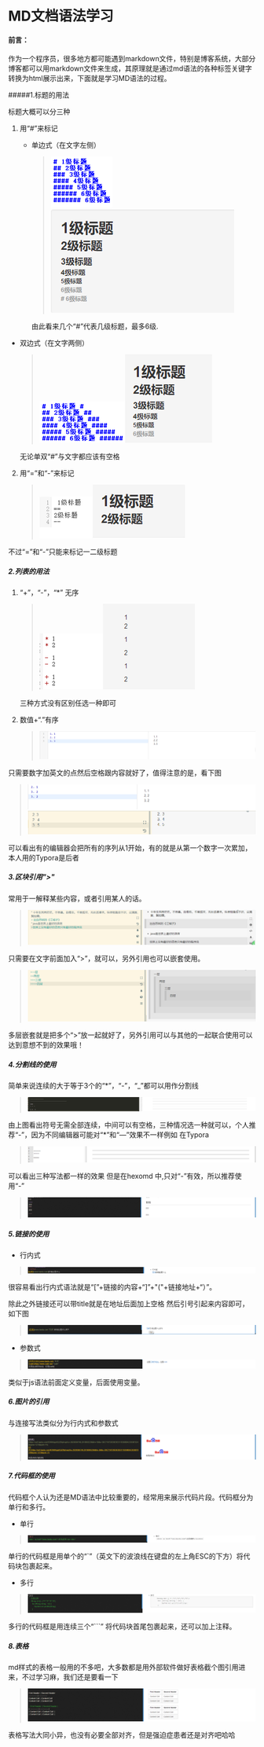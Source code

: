 # MD文档语法学习

#### 前言：

​	作为一个程序员，很多地方都可能遇到markdown文件，特别是博客系统，大部分博客都可以用markdown文件来生成，其原理就是通过md语法的各种标签关键字转换为html展示出来，下面就是学习MD语法的过程。
<!-- more -->
#####1.标题的用法

标题大概可以分三种

1. 用“#”来标记

   + 单边式（在文字左侧）

     >![p](https://raw.githubusercontent.com/onlyamonkey/newblog/master/source/_posts/md-images/1.png)![](https://raw.githubusercontent.com/onlyamonkey/newblog/master/source/_posts/md-images/1-1.png)	

     由此看来几个“#”代表几级标题，最多6级.

 + 双边式（在文字两侧）

     >![](https://raw.githubusercontent.com/onlyamonkey/newblog/master/source/_posts/md-images/2.png)![](https://raw.githubusercontent.com/onlyamonkey/newblog/master/source/_posts/md-images/2-2.png)

     无论单双“#”与文字都应该有空格

2. 用“=”和“-”来标记

   > ![](https://raw.githubusercontent.com/onlyamonkey/newblog/master/source/_posts/md-images/3.png)![](https://raw.githubusercontent.com/onlyamonkey/newblog/master/source/_posts/md-images/3-3.png)

不过“=”和“-”只能来标记一二级标题

##### 2.列表的用法

1. “+”，“-”，“*” 无序

   > ![](https://raw.githubusercontent.com/onlyamonkey/newblog/master/source/_posts/md-images/4.png)![](https://raw.githubusercontent.com/onlyamonkey/newblog/master/source/_posts/md-images/4-4.png)

   三种方式没有区别任选一种即可

2. 数值+“.”有序

   > ![](https://raw.githubusercontent.com/onlyamonkey/newblog/master/source/_posts/md-images/5.png)

只需要数字加英文的点然后空格跟内容就好了，值得注意的是，看下图



> ![](https://raw.githubusercontent.com/onlyamonkey/newblog/master/source/_posts/md-images/6.png)![](https://raw.githubusercontent.com/onlyamonkey/newblog/master/source/_posts/md-images/7.png)

可以看出有的编辑器会把所有的序列从1开始，有的就是从第一个数字一次累加，本人用的Typora是后者

##### 3.区块引用">"

常用于一解释某些内容，或者引用某人的话。

> ![](https://raw.githubusercontent.com/onlyamonkey/newblog/master/source/_posts/md-images/8.png)

只需要在文字前面加入“>”，就可以，另外引用也可以嵌套使用。

> ![](https://raw.githubusercontent.com/onlyamonkey/newblog/master/source/_posts/md-images/9.png)

多层嵌套就是把多个“>”放一起就好了，另外引用可以与其他的一起联合使用可以达到意想不到的效果哦！

##### 4.分割线的使用

简单来说连续的大于等于3个的“*”，“-”，“_”都可以用作分割线
>![](https://raw.githubusercontent.com/onlyamonkey/newblog/master/source/_posts/md-images/10.png)

由上图看出符号无需全部连续，中间可以有空格，三种情况选一种就可以，个人推荐“-”，因为不同编辑器可能对“*”和“—”效果不一样例如
在Typora
>![](https://raw.githubusercontent.com/onlyamonkey/newblog/master/source/_posts/md-images/11.png)

可以看出三种写法都一样的效果
但是在hexomd 中,只对“-”有效，所以推荐使用“-”

>![](https://raw.githubusercontent.com/onlyamonkey/newblog/master/source/_posts/md-images/12.png)

##### 5.链接的使用
 *  行内式
>![](https://raw.githubusercontent.com/onlyamonkey/newblog/master/source/_posts/md-images/13.png)

很容易看出行内式语法就是“[”+链接的内容+“]”+"("+链接地址+“）”。

除此之外链接还可以带title就是在地址后面加上空格 然后引号引起来内容即可，如下图
>![](https://raw.githubusercontent.com/onlyamonkey/newblog/master/source/_posts/md-images/14.png)

* 参数式
>![](https://raw.githubusercontent.com/onlyamonkey/newblog/master/source/_posts/md-images/15.png)

类似于js语法前面定义变量，后面使用变量。

##### 6.图片的引用
与连接写法类似分为行内式和参数式
>![](https://raw.githubusercontent.com/onlyamonkey/newblog/master/source/_posts/md-images/16.png)

##### 7.代码框的使用
代码框个人认为还是MD语法中比较重要的，经常用来展示代码片段。代码框分为单行和多行。
* 单行
 >![](https://raw.githubusercontent.com/onlyamonkey/newblog/master/source/_posts/md-images/17.png)

单行的代码框是用单个的“`”（英文下的波浪线在键盘的左上角ESC的下方）将代码块包裹起来。
* 多行
>![](https://raw.githubusercontent.com/onlyamonkey/newblog/master/source/_posts/md-images/18.png)
 
 多行的代码框是用连续三个“```” 将代码块首尾包裹起来，还可以加上注释。
 ##### 8.表格
 md样式的表格一般用的不多吧，大多数都是用外部软件做好表格截个图引用进来，不过学习麻，我们还是要看一下

>![](https://raw.githubusercontent.com/onlyamonkey/newblog/master/source/_posts/md-images/19.png)

表格写法大同小异，也没有必要全部对齐，但是强迫症患者还是对齐吧哈哈
 
 
